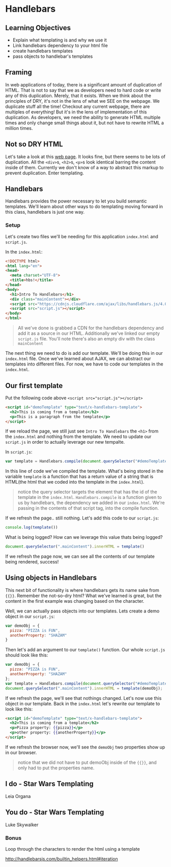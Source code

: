 ---
---
# Handlebars

## Learning Objectives
- Explain what templating is and why we use it
- Link handlebars dependency to your html file
- create handlebars templates
- pass objects to handlebar's templates

## Framing
In web applications of today, there is a significant amount of duplication of HTML. That is not to say that we as developers need to hard code or write any of this duplication. Merely, that it exists. When we think about the principles of DRY, it's not in the lens of what we SEE on the webpage. We duplicate stuff all the time! Checkout any current webpage, there are multiples of everything! But it's in the lens of implementation of this duplication. As developers, we need the ability to generate HTML multiple times and only change small things about it, but not have to rewrite HTML a million times.

## Not so DRY HTML

Let's take a look at this [web page](https://github.com/ga-wdi-exercises/star-wars-with-hbs/blob/master/undry.html). It looks fine, but there seems to be lots of duplication. All the `<div>`s, `<h2>`s, `<p>`s look identical barring the content inside of them. Currently we don't know of a way to abstract this markup to prevent duplication. Enter templating.

## Handlebars

Handlebars provides the power necessary to let you build semantic templates. We'll learn about other ways to do templating moving forward in this class, handlebars is just one way.

### Setup
Let's create two files we'll be needing for this application `index.html` and `script.js`.

In the `index.html`:

```html
<!DOCTYPE html>
<html lang="en">
<head>
  <meta charset="UTF-8">
  <title>hbs!</title>
</head>
<body>
  <h1>Intro To Handlebars</h1>
  <div class="mainContent"></div>
  <script src="https://cdnjs.cloudflare.com/ajax/libs/handlebars.js/4.0.5/handlebars.min.js"></script>
  <script src="script.js"></script>
</body>
</html>
```

> All we've done is grabbed a CDN for the handlebars dependency and add it as a source in our HTML. Additionally we've linked our empty `script.js` file. You'll note there's also an empty div with the class `mainContent`

The next thing we need to do is add our template. We'll be doing this in our `index.html` file. Once we've learned about AJAX, we can abstract our templates into different files. For now, we have to code our templates in the `index.html`.

## Our first template
Put the following code above `<script src="script.js"></script>`

```html
<script id="demoTemplate" type="text/x-handlebars-template">
  <h2>This is coming from a template</h2>
  <p>This is a paragraph from the template</p>
</script>
```

If we reload the page, we still just see `Intro To Handlebars` the `<h1>` from the `index.html` and nothing from the template. We need to update our `script.js` in order to actually leverage our new tempalte.

In `script.js`:

```js
var template = Handlebars.compile(document.querySelector("#demoTemplate").innerHTML)
```

In this line of code we've compiled the template. What's being stored in the variable `template` is a function that has a return value of a string that is HTML(the html that we coded into the template in the `index.html`).

> notice the query selector targets the element that has the id of the template in the `index.html`. `Handlebars.compile` is a function given to us by handlebars, the dependency we added in our `index.html`. We're passing in the contents of that script tag, into the compile function.

If we refresh the page.. still nothing. Let's add this code to our `script.js`:

```js
console.log(template())
```

What is being logged? How can we leverage this value thats being logged?

```js
document.querySelector(".mainContent").innerHTML = template()
```

If we refresh the page now, we can see all the contents of our template being rendered, success!

## Using objects in Handlebars
This next bit of functionality is where handlebars gets its name sake from `{{}}`. Remember the not-so-dry html? What we've learned is great, but the content in the first example was changing based on the character.

Well, we can actually pass objects into our templates. Lets create a demo object in our `script.js`:

```js
var demoObj = {
  pizza: "PIZZA is FUN",
  anotherProperty: "SHAZAM"
}
```

Then let's add an argument to our `template()` function. Our whole `script.js` should look like this:

```js
var demoObj = {
  pizza: "PIZZA is FUN",
  anotherProperty: "SHAZAM"
};
var template = Handlebars.compile(document.querySelector("#demoTemplate").innerHTML);
document.querySelector(".mainContent").innerHTML = template(demoObj);
```

If we refresh the page, we'll see that nothings changed. Let's now use this object in our template. Back in the `index.html` let's rewrite our template to look like this:

```html
<script id="demoTemplate" type="text/x-handlebars-template">
  <h2>This is coming from a template</h2>
  <p>Pizza property: {{pizza}}</p>
  <p>other property: {{anotherProperty}}</p>
</script>
```

If we refresh the browser now, we'll see the `demoObj` two properties show up in our browser.

> notice that we did not have to put demoObj inside of the `{{}}`, and only had to put the properties name.

## I do - Star Wars Templating
Leia Organa

## You do - Star Wars Templating
Luke Skywalker

### Bonus

Loop through the characters to render the html using a template

http://handlebarsjs.com/builtin_helpers.html#iteration

